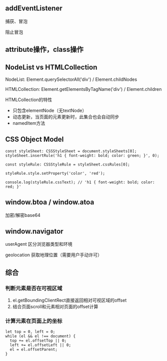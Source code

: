 


## addEventListener

捕获、冒泡

阻止冒泡

## attribute操作，class操作

## NodeList vs HTMLCollection

NodeList: Element.querySelectorAll('div') / Element.childNodes

HTMLCollection: Element.getElementsByTagName('div') / Element.children

HTMLCollection的特性

- 只包含elementNode（无textNode）
- 动态更新，当页面的元素更新时，此集合也会自动同步
- namedItem方法

## CSS Object Model


    const styleSheet: CSSStyleSheet = document.styleSheets[0];
    styleSheet.insertRule('h1 { font-weight: bold; color: green; }', 0);

    const styleRule: CSSStyleRule = styleSheet.cssRules[0];

    styleRule.style.setProperty('color', 'red');

    console.log(styleRule.cssText); // 'h1 { font-weight: bold; color: red; }'





## window.btoa / window.atoa

加密/解密base64

## window.navigator

userAgent 区分浏览器类型和环境
 
geolocation 获取地理位置（需要用户手动许可）

## 综合

### 判断元素是否在可视区域

1. el.getBoundingClientRect直接返回相对可视区域的offset
2. 结合页面scroll和元素相对页面的offset计算

### 计算元素在页面上的坐标

    let top = 0, left = 0;
    while (el && el !== document) {
      top += el.offsetTop || 0;
      left += el.offsetLeft || 0;
      el = el.offsetParent;
    }


    
